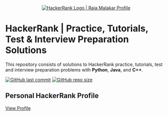 <p align="center">
    <a href="https://www.hackerrank.com/themalakarraja">
        <img alt="HackerRank Logo | Raja Malakar Profile" src="https://hrcdn.net/fcore/assets/brand/typemark_60x200-7435b42d20.svg" >
    </a>
</p>
<h1>HackerRank | Practice, Tutorials, Test & Interview Preparation Solutions</h1>
<p>
This repository consists of solutions to HackerRank practice, tutorials, test and interview preparation problems with <b>Python</b>, <b>Java</b>, and <b>C++</b>.
</p>

[![GitHub last commit](https://img.shields.io/github/last-commit/themalakarraja/HackerRank-Solutions)](https://github.com/themalakarraja/HackerRank-Solutions/commits/master)
[![GitHub repo size](https://img.shields.io/github/repo-size/themalakarraja/HackerRank-Solutions)](https://github.com/themalakarraja/HackerRank-Solutions/archive/master.zip)

## Personal HackerRank Profile

[View Profile](https://www.hackerrank.com/themalakarraja)
